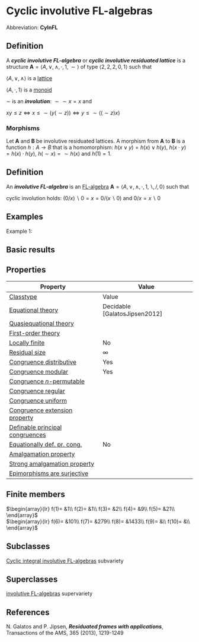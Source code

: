 # Cyclic involutive FL-algebras

Abbreviation: **CyInFL**

## Definition
A ***cyclic involutive FL-algebra*** or ***cyclic involutive residuated lattice*** is a structure $\mathbf{A}=\langle A, \vee, \wedge, \cdot, 1, \sim\rangle$ of type $\langle 2, 2, 2, 0, 1\rangle$ such that

$\langle A, \vee, \wedge\rangle$ is a [lattice](lattices.md)

$\langle A, \cdot, 1\rangle$ is a [monoid](monoids.md)

$\sim$ is an ***involution***: ${\sim}{\sim}x=x$ and

$xy\le z\iff x\le {\sim}(y({\sim}z))\iff y\le {\sim}(({\sim}z)x)$

### Morphisms
Let $\mathbf{A}$ and $\mathbf{B}$ be involutive residuated lattices. A morphism from $\mathbf{A}$ to $\mathbf{B}$ is a function $h:A\rightarrow B$ that is a homomorphism: 
$h(x \vee y)=h(x) \vee h(y)$, $h(x \cdot y)=h(x) \cdot h(y)$, $h({\sim}x)={\sim}h(x)$ and $h(1)=1$. 

## Definition
An ***involutive FL-algebra*** is an [FL-algebra](fl-algebras.md) $\mathbf{A}=\langle A,\vee,\wedge,\cdot,1,\backslash,/,0\rangle$ such that

cyclic involution holds: $(0/x)\backslash 0=x=0/(x\backslash 0)$ and $0/x=x\backslash 0$

## Examples
Example 1: 

## Basic results


## Properties



|Property|Value|
|---|---|
|[Classtype](classtype.md)                        |Value  |
|[Equational theory](equational_theory.md)                |Decidable [GalatosJipsen2012] |
|[Quasiequational theory](quasiequational_theory.md)           | |
|[First-order theory](first-order_theory.md)               | |
|[Locally finite](locally_finite.md)                   |No |
|[Residual size](residual_size.md)                    |$\infty$ |
|[Congruence distributive](congruence_distributive.md)          |Yes |
|[Congruence modular](congruence_modular.md)               |Yes |
|[Congruence $n$-permutable](congruence_$n$-permutable.md)        | |
|[Congruence regular](congruence_regular.md)               | |
|[Congruence uniform](congruence_uniform.md)               | |
|[Congruence extension property](congruence_extension_property.md)    | |
|[Definable principal congruences](definable_principal_congruences.md)  | |
|[Equationally def. pr. cong.](equationally_def._pr._cong..md)      |No |
|[Amalgamation property](amalgamation_property.md)            | |
|[Strong amalgamation property](strong_amalgamation_property.md)     | |
|[Epimorphisms are surjective](epimorphisms_are_surjective.md)      | |

## Finite members

$\begin{array}{lr}
  f(1)= &1\\
  f(2)= &1\\
  f(3)= &2\\
  f(4)= &9\\
  f(5)= &21\\
\end{array}$     
$\begin{array}{lr}
  f(6)= &101\\
  f(7)= &279\\
  f(8)= &1433\\
  f(9)= &\\
  f(10)= &\\
\end{array}$


## Subclasses
[Cyclic integral involutive FL-algebras](cyclic_integral_involutive_fl-algebras.md) subvariety

## Superclasses
[involutive FL-algebras](involutive_fl-algebras.md) supervariety


## References


N. Galatos and P. Jipsen, ***Residuated frames with applications***, Transactions of the AMS, 365 (2013), 1219-1249 



